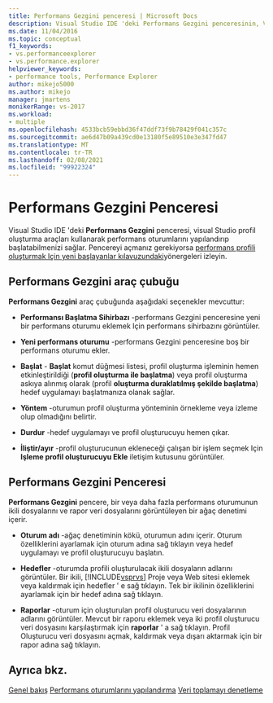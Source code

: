 ```yaml
---
title: Performans Gezgini penceresi | Microsoft Docs
description: Visual Studio IDE 'deki Performans Gezgini penceresinin, Visual Studio Profil Oluşturma Araçları kullanarak performans oturumlarını yapılandırmanıza nasıl olanak sağladığını öğrenin.
ms.date: 11/04/2016
ms.topic: conceptual
f1_keywords:
- vs.performanceexplorer
- vs.performance.explorer
helpviewer_keywords:
- performance tools, Performance Explorer
author: mikejo5000
ms.author: mikejo
manager: jmartens
monikerRange: vs-2017
ms.workload:
- multiple
ms.openlocfilehash: 4533bcb59ebbd36f47ddf73f9b78429f041c357c
ms.sourcegitcommit: ae6d47b09a439cd0e13180f5e89510e3e347fd47
ms.translationtype: MT
ms.contentlocale: tr-TR
ms.lasthandoff: 02/08/2021
ms.locfileid: "99922324"
---
```

# <a name="performance-explorer-window"></a>Performans Gezgini Penceresi

Visual Studio IDE 'deki **Performans Gezgini** penceresi, visual Studio profil oluşturma araçları kullanarak performans oturumlarını yapılandırıp başlatabilmenizi sağlar. Pencereyi açmanız gerekiyorsa [performans profili oluşturmak Için yeni başlayanlar kılavuzundaki](../profiling/beginners-guide-to-cpu-sampling.md)yönergeleri izleyin.

## <a name="performance-explorer-toolbar"></a>Performans Gezgini araç çubuğu

**Performans Gezgini** araç çubuğunda aşağıdaki seçenekler mevcuttur:

- **Performansı Başlatma Sihirbazı** -performans Gezgini penceresine yeni bir performans oturumu eklemek Için performans sihirbazını görüntüler.

- **Yeni performans oturumu** -performans Gezgini penceresine boş bir performans oturumu ekler.

- **Başlat** - **Başlat** komut düğmesi listesi, profil oluşturma işleminin hemen etkinleştirildiği (**profil oluşturma ile başlatma**) veya profil oluşturma askıya alınmış olarak (profil **oluşturma duraklatılmış şekilde başlatma**) hedef uygulamayı başlatmanıza olanak sağlar.

- **Yöntem** -oturumun profil oluşturma yönteminin örnekleme veya izleme olup olmadığını belirtir.

- **Durdur** -hedef uygulamayı ve profil oluşturucuyu hemen çıkar.

- **İliştir/ayır** -profil oluşturucunun ekleneceği çalışan bir işlem seçmek Için **Işleme profil oluşturucuyu Ekle** iletişim kutusunu görüntüler.

## <a name="performance-explorer-window"></a>Performans Gezgini Penceresi

**Performans Gezgini** pencere, bir veya daha fazla performans oturumunun ikili dosyalarını ve rapor veri dosyalarını görüntüleyen bir ağaç denetimi içerir.

- **Oturum adı** -ağaç denetiminin kökü, oturumun adını içerir. Oturum özelliklerini ayarlamak için oturum adına sağ tıklayın veya hedef uygulamayı ve profil oluşturucuyu başlatın.

- **Hedefler** -oturumda profili oluşturulacak ikili dosyaların adlarını görüntüler. Bir ikili,  [!INCLUDE[vsprvs](../code-quality/includes/vsprvs_md.md)] Proje veya Web sitesi eklemek veya kaldırmak için hedefler ' e sağ tıklayın. Tek bir ikilinin özelliklerini ayarlamak için bir hedef adına sağ tıklayın.

- **Raporlar** -oturum için oluşturulan profil oluşturucu veri dosyalarının adlarını görüntüler. Mevcut bir raporu eklemek veya iki profil oluşturucu veri dosyasını karşılaştırmak için **raporlar** ' a sağ tıklayın. Profil Oluşturucu veri dosyasını açmak, kaldırmak veya dışarı aktarmak için bir rapor adına sağ tıklayın.

## <a name="see-also"></a>Ayrıca bkz.

[Genel bakış](../profiling/overviews-performance-tools.md) 
 [Performans oturumlarını yapılandırma](../profiling/configuring-performance-sessions.md) 
 [Veri toplamayı denetleme](../profiling/controlling-data-collection.md)
